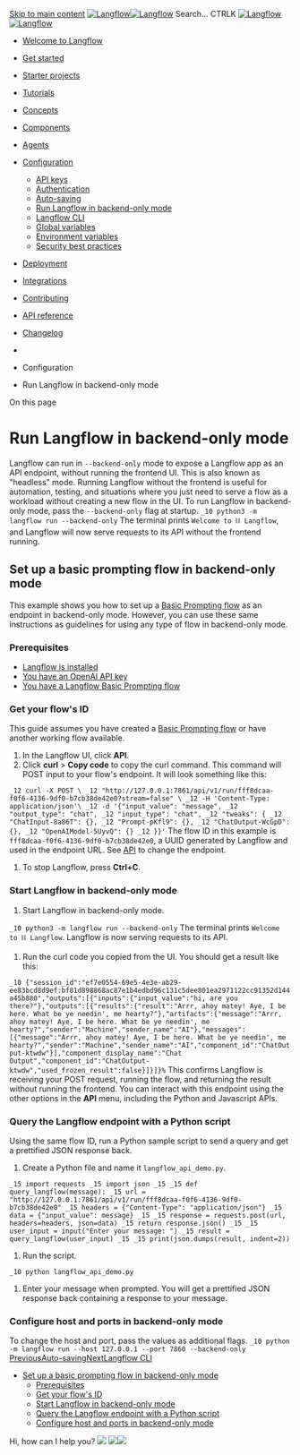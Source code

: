 [Skip to main content](https://docs.langflow.org/<#__docusaurus_skipToContent_fallback>)
[![Langflow](https://docs.langflow.org/img/langflow-logo-black.svg)![Langflow](https://docs.langflow.org/img/langflow-logo-white.svg)](https://docs.langflow.org/</>)
[](https://docs.langflow.org/<https:/github.com/langflow-ai/langflow>)[](https://docs.langflow.org/<https:/twitter.com/langflow_ai>)[](https://docs.langflow.org/<https:/discord.gg/EqksyE2EX9>)
Search...
CTRLK
[![Langflow](https://docs.langflow.org/img/langflow-logo-black.svg)![Langflow](https://docs.langflow.org/img/langflow-logo-white.svg)](https://docs.langflow.org/</>)
  * [Welcome to Langflow](https://docs.langflow.org/</>)
  * [Get started](https://docs.langflow.org/</get-started-installation>)
  * [Starter projects](https://docs.langflow.org/</starter-projects-basic-prompting>)
  * [Tutorials](https://docs.langflow.org/</tutorials-blog-writer>)
  * [Concepts](https://docs.langflow.org/</concepts-overview>)
  * [Components](https://docs.langflow.org/</components-agents>)
  * [Agents](https://docs.langflow.org/</agents-overview>)
  * [Configuration](https://docs.langflow.org/</configuration-api-keys>)
    * [API keys](https://docs.langflow.org/</configuration-api-keys>)
    * [Authentication](https://docs.langflow.org/</configuration-authentication>)
    * [Auto-saving](https://docs.langflow.org/</configuration-auto-save>)
    * [Run Langflow in backend-only mode](https://docs.langflow.org/</configuration-backend-only>)
    * [Langflow CLI](https://docs.langflow.org/</configuration-cli>)
    * [Global variables](https://docs.langflow.org/</configuration-global-variables>)
    * [Environment variables](https://docs.langflow.org/</environment-variables>)
    * [Security best practices](https://docs.langflow.org/</configuration-security-best-practices>)
  * [Deployment](https://docs.langflow.org/</Deployment/deployment-docker>)
  * [Integrations](https://docs.langflow.org/</integrations-assemblyai>)
  * [Contributing](https://docs.langflow.org/</contributing-community>)
  * [API reference](https://docs.langflow.org/</api-reference-api-examples>)
  * [Changelog](https://docs.langflow.org/<https:/github.com/langflow-ai/langflow/releases/latest>)


  * [](https://docs.langflow.org/</>)
  * Configuration
  * Run Langflow in backend-only mode


On this page
# Run Langflow in backend-only mode
Langflow can run in `--backend-only` mode to expose a Langflow app as an API endpoint, without running the frontend UI. This is also known as "headless" mode. Running Langflow without the frontend is useful for automation, testing, and situations where you just need to serve a flow as a workload without creating a new flow in the UI.
To run Langflow in backend-only mode, pass the `--backend-only` flag at startup.
`
_10
python3 -m langflow run --backend-only
`
The terminal prints `Welcome to ⛓ Langflow`, and Langflow will now serve requests to its API without the frontend running.
## Set up a basic prompting flow in backend-only mode[​](https://docs.langflow.org/<#set-up-a-basic-prompting-flow-in-backend-only-mode> "Direct link to Set up a basic prompting flow in backend-only mode")
This example shows you how to set up a [Basic Prompting flow](https://docs.langflow.org/</starter-projects-basic-prompting>) as an endpoint in backend-only mode. However, you can use these same instructions as guidelines for using any type of flow in backend-only mode.
### Prerequisites[​](https://docs.langflow.org/<#prerequisites> "Direct link to Prerequisites")
  * [Langflow is installed](https://docs.langflow.org/</get-started-installation>)
  * [You have an OpenAI API key](https://docs.langflow.org/<https:/platform.openai.com/>)
  * [You have a Langflow Basic Prompting flow](https://docs.langflow.org/</starter-projects-basic-prompting>)


### Get your flow's ID[​](https://docs.langflow.org/<#get-your-flows-id> "Direct link to Get your flow's ID")
This guide assumes you have created a [Basic Prompting flow](https://docs.langflow.org/</starter-projects-basic-prompting>) or have another working flow available.
  1. In the Langflow UI, click **API**.
  2. Click **curl** > **Copy code** to copy the curl command. This command will POST input to your flow's endpoint. It will look something like this:


`
_12
curl -X POST \
_12
  "http://127.0.0.1:7861/api/v1/run/fff8dcaa-f0f6-4136-9df0-b7cb38de42e0?stream=false" \
_12
  -H 'Content-Type: application/json'\
_12
  -d '{"input_value": "message",
_12
  "output_type": "chat",
_12
  "input_type": "chat",
_12
  "tweaks": {
_12
 "ChatInput-8a86T": {},
_12
 "Prompt-pKfl9": {},
_12
 "ChatOutput-WcGpD": {},
_12
 "OpenAIModel-5UyvQ": {}
_12
}}'
`
The flow ID in this example is `fff8dcaa-f0f6-4136-9df0-b7cb38de42e0`, a UUID generated by Langflow and used in the endpoint URL. See [API](https://docs.langflow.org/</configuration-api-keys>) to change the endpoint.
  1. To stop Langflow, press **Ctrl+C**.


### Start Langflow in backend-only mode[​](https://docs.langflow.org/<#start-langflow-in-backend-only-mode> "Direct link to Start Langflow in backend-only mode")
  1. Start Langflow in backend-only mode.


`
_10
python3 -m langflow run --backend-only
`
The terminal prints `Welcome to ⛓ Langflow`. Langflow is now serving requests to its API.
  1. Run the curl code you copied from the UI. You should get a result like this:


`
_10
{"session_id":"ef7e0554-69e5-4e3e-ab29-ee83bcd8d9ef:bf81d898868ac87e1b4edbd96c131c5dee801ea2971122cc91352d144a45b880","outputs":[{"inputs":{"input_value":"hi, are you there?"},"outputs":[{"results":{"result":"Arrr, ahoy matey! Aye, I be here. What be ye needin', me hearty?"},"artifacts":{"message":"Arrr, ahoy matey! Aye, I be here. What be ye needin', me hearty?","sender":"Machine","sender_name":"AI"},"messages":[{"message":"Arrr, ahoy matey! Aye, I be here. What be ye needin', me hearty?","sender":"Machine","sender_name":"AI","component_id":"ChatOutput-ktwdw"}],"component_display_name":"Chat Output","component_id":"ChatOutput-ktwdw","used_frozen_result":false}]}]}%
`
This confirms Langflow is receiving your POST request, running the flow, and returning the result without running the frontend.
You can interact with this endpoint using the other options in the **API** menu, including the Python and Javascript APIs.
### Query the Langflow endpoint with a Python script[​](https://docs.langflow.org/<#query-the-langflow-endpoint-with-a-python-script> "Direct link to Query the Langflow endpoint with a Python script")
Using the same flow ID, run a Python sample script to send a query and get a prettified JSON response back.
  1. Create a Python file and name it `langflow_api_demo.py`.


`
_15
import requests
_15
import json
_15
_15
def query_langflow(message):
_15
  url = "http://127.0.0.1:7861/api/v1/run/fff8dcaa-f0f6-4136-9df0-b7cb38de42e0"
_15
  headers = {"Content-Type": "application/json"}
_15
  data = {"input_value": message}
_15
_15
  response = requests.post(url, headers=headers, json=data)
_15
  return response.json()
_15
_15
user_input = input("Enter your message: ")
_15
result = query_langflow(user_input)
_15
_15
print(json.dumps(result, indent=2))
`
  1. Run the script.


`
_10
python langflow_api_demo.py
`
  1. Enter your message when prompted. You will get a prettified JSON response back containing a response to your message.


### Configure host and ports in backend-only mode[​](https://docs.langflow.org/<#configure-host-and-ports-in-backend-only-mode> "Direct link to Configure host and ports in backend-only mode")
To change the host and port, pass the values as additional flags.
`
_10
python -m langflow run --host 127.0.0.1 --port 7860 --backend-only
`
[PreviousAuto-saving](https://docs.langflow.org/</configuration-auto-save>)[NextLangflow CLI](https://docs.langflow.org/</configuration-cli>)
  * [Set up a basic prompting flow in backend-only mode](https://docs.langflow.org/<#set-up-a-basic-prompting-flow-in-backend-only-mode>)
    * [Prerequisites](https://docs.langflow.org/<#prerequisites>)
    * [Get your flow's ID](https://docs.langflow.org/<#get-your-flows-id>)
    * [Start Langflow in backend-only mode](https://docs.langflow.org/<#start-langflow-in-backend-only-mode>)
    * [Query the Langflow endpoint with a Python script](https://docs.langflow.org/<#query-the-langflow-endpoint-with-a-python-script>)
    * [Configure host and ports in backend-only mode](https://docs.langflow.org/<#configure-host-and-ports-in-backend-only-mode>)


Hi, how can I help you?
![](https://docs.langflow.org/img/langflow-icon-black-transparent.svg)
![](https://t.co/1/i/adsct?bci=4&dv=Asia%2FCalcutta%26en-US%26Google%20Inc.%26Win32%26255%261080%26600%2612%2624%261080%26600%260%26na&eci=3&event=%7B%7D&event_id=11ad758d-486a-4e4a-9205-a62e51304243&integration=advertiser&p_id=Twitter&p_user_id=0&pl_id=76df76ef-b866-45ed-85f4-4adc38cc0dea&tw_document_href=https%3A%2F%2Fdocs.langflow.org%2Fconfiguration-backend-only&tw_iframe_status=0&txn_id=omt17&type=javascript&version=2.3.31)![](https://analytics.twitter.com/1/i/adsct?bci=4&dv=Asia%2FCalcutta%26en-US%26Google%20Inc.%26Win32%26255%261080%26600%2612%2624%261080%26600%260%26na&eci=3&event=%7B%7D&event_id=11ad758d-486a-4e4a-9205-a62e51304243&integration=advertiser&p_id=Twitter&p_user_id=0&pl_id=76df76ef-b866-45ed-85f4-4adc38cc0dea&tw_document_href=https%3A%2F%2Fdocs.langflow.org%2Fconfiguration-backend-only&tw_iframe_status=0&txn_id=omt17&type=javascript&version=2.3.31)
